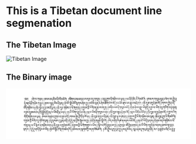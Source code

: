 # This is a Tibetan document line segmenation
## The Tibetan Image 
![Tibetan Image](/non_borderImage/002.29.png "Tibetan document")

## The Binary image
![Tibetan Binary Image](/remove_border/002.29.png "Tibetan document")